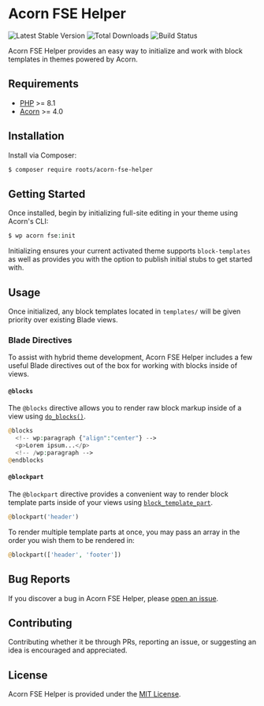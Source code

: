 # Acorn FSE Helper

![Latest Stable Version](https://img.shields.io/packagist/v/roots/acorn-fse-helper.svg?style=flat-square)
![Total Downloads](https://img.shields.io/packagist/dt/roots/acorn-fse-helper.svg?style=flat-square)
![Build Status](https://img.shields.io/github/actions/workflow/status/roots/acorn-fse-helper/main.yml?branch=main&style=flat-square)

Acorn FSE Helper provides an easy way to initialize and work with block templates in themes powered by Acorn.

## Requirements

- [PHP](https://secure.php.net/manual/en/install.php) >= 8.1
- [Acorn](https://github.com/roots/acorn) >= 4.0

## Installation

Install via Composer:

```sh
$ composer require roots/acorn-fse-helper
```

## Getting Started

Once installed, begin by initializing full-site editing in your theme using Acorn's CLI:

```php
$ wp acorn fse:init
```

Initializing ensures your current activated theme supports `block-templates` as well as provides you with the option to publish initial stubs to get started with.

## Usage

Once initialized, any block templates located in `templates/` will be given priority over existing Blade views.

### Blade Directives

To assist with hybrid theme development, Acorn FSE Helper includes a few useful Blade directives out of the box for working with blocks inside of views.

#### `@blocks`

The `@blocks` directive allows you to render raw block markup inside of a view using [`do_blocks()`](https://developer.wordpress.org/reference/functions/do_blocks/).

```php
@blocks
  <!-- wp:paragraph {"align":"center"} -->
  <p>Lorem ipsum...</p>
  <!-- /wp:paragraph -->
@endblocks
```

#### `@blockpart`

The `@blockpart` directive provides a convenient way to render block template parts inside of your views using [`block_template_part`](https://developer.wordpress.org/reference/functions/block_template_part/).

```php
@blockpart('header')
```

To render multiple template parts at once, you may pass an array in the order you wish them to be rendered in:

```php
@blockpart(['header', 'footer'])
```

## Bug Reports

If you discover a bug in Acorn FSE Helper, please [open an issue](https://github.com/roots/acorn-fse-helper/issues).

## Contributing

Contributing whether it be through PRs, reporting an issue, or suggesting an idea is encouraged and appreciated.

## License

Acorn FSE Helper is provided under the [MIT License](LICENSE.md).
